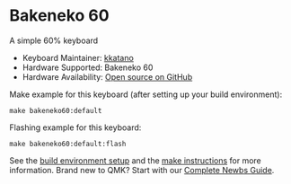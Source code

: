 # Bakeneko 60

A simple 60% keyboard

* Keyboard Maintainer: [kkatano](https://github.com/kkatano)
* Hardware Supported: Bakeneko 60
* Hardware Availability: [Open source on GitHub](https://github.com/kkatano/bakeneko-60)

Make example for this keyboard (after setting up your build environment):

    make bakeneko60:default

Flashing example for this keyboard:

    make bakeneko60:default:flash

See the [build environment setup](https://docs.qmk.fm/#/getting_started_build_tools) and the [make instructions](https://docs.qmk.fm/#/getting_started_make_guide) for more information. Brand new to QMK? Start with our [Complete Newbs Guide](https://docs.qmk.fm/#/newbs).
